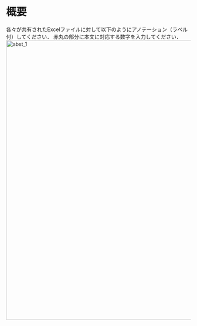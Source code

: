 # 概要  
各々が共有されたExcelファイルに対して以下のようにアノテーション（ラベル付）してください．
赤丸の部分に本文に対応する数字を入力してください．  
<img width="763" alt="abst_1" src="https://user-images.githubusercontent.com/71800351/125406266-9ae21d00-e3f3-11eb-9a41-7afc4b5ce94d.png">



